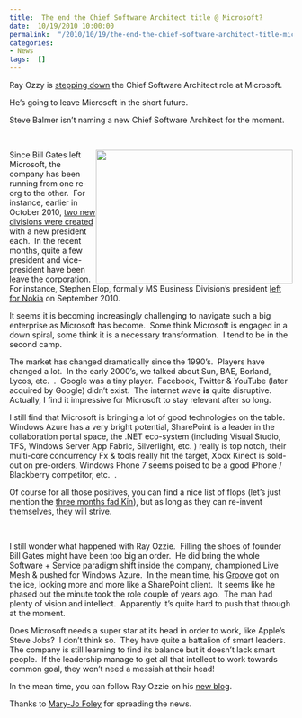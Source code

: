 ```yaml
---
title:  The end the Chief Software Architect title @ Microsoft?
date:  10/19/2010 10:00:00
permalink:  "/2010/10/19/the-end-the-chief-software-architect-title-microsoft/"
categories:
- News
tags:  []
---
```

<p>Ray Ozzy is <a href="http://www.microsoft.com/presspass/press/2010/oct10/10-18steveb-mail.mspx">stepping down</a> the Chief Software Architect role at Microsoft.</p>  <p>He’s going to leave Microsoft in the short future.</p>  <p>Steve Balmer isn’t naming a new Chief Software Architect for the moment.</p>  <p>&#160;</p>  <p><a href="http://www.bestpicturegallery.com/best-picture-gallery-weather-Chicago-lightning-storm-discopalace.jpg"><img style="display:inline;margin-left:0;margin-right:0;" align="right" src="http://www.bestpicturegallery.com/best-picture-gallery-weather-Chicago-lightning-storm-discopalace.jpg" width="350" height="238" /></a>Since Bill Gates left Microsoft, the company has been running from one re-org to the other.&#160; For instance, earlier in October 2010, <a href="http://www.microsoft.com/presspass/press/2010/oct10/10-01Stevebmail.mspx">two new divisions were created</a> with a new president each.&#160; In the recent months, quite a few president and vice-president have been leave the corporation.&#160; For instance, Stephen Elop, formally MS Business Division’s president <a href="http://www.nokia.com/press/press-releases/showpressrelease?newsid=1443731">left for Nokia</a> on September 2010.</p>  <p>It seems it is becoming increasingly challenging to navigate such a big enterprise as Microsoft has become.&#160; Some think Microsoft is engaged in a down spiral, some think it is a necessary transformation.&#160; I tend to be in the second camp.</p>  <p>The market has changed dramatically since the 1990’s.&#160; Players have changed a lot.&#160; In the early 2000’s, we talked about Sun, BAE, Borland, Lycos, etc.&#160; .&#160; Google was a tiny player.&#160; Facebook, Twitter &amp; YouTube (later acquired by Google) didn’t exist.&#160; The internet wave <strong>is</strong> quite disruptive.&#160; Actually, I find it impressive for Microsoft to stay relevant after so long.</p>  <p>I still find that Microsoft is bringing a lot of good technologies on the table.&#160; Windows Azure has a very bright potential, SharePoint is a leader in the collaboration portal space, the .NET eco-system (including Visual Studio, TFS, Windows Server App Fabric, Silverlight, etc. ) really is top notch, their multi-core concurrency Fx &amp; tools really hit the target, Xbox Kinect is sold-out on pre-orders, Windows Phone 7 seems poised to be a good iPhone / Blackberry competitor, etc.&#160; .</p>  <p>Of course for all those positives, you can find a nice list of flops (let’s just mention the <a href="http://en.wikipedia.org/wiki/Microsoft_Kin">three months fad Kin</a>), but as long as they can re-invent themselves, they will strive.</p>  <p>&#160;</p>  <p>I still wonder what happened with Ray Ozzie.&#160; Filling the shoes of founder Bill Gates might have been too big an order.&#160; He did bring the whole Software + Service paradigm shift inside the company, championed Live Mesh &amp; pushed for Windows Azure.&#160; In the mean time, his <a href="http://msdn.microsoft.com/en-us/office/bb308957.aspx">Groove</a> got on the ice, looking more and more like a SharePoint client.&#160; It seems like he phased out the minute took the role couple of years ago.&#160; The man had plenty of vision and intellect.&#160; Apparently it’s quite hard to push that through at the moment.</p>  <p>Does Microsoft needs a super star at its head in order to work, like Apple’s Steve Jobs?&#160; I don’t think so.&#160; They have quite a battalion of smart leaders.&#160; The company is still learning to find its balance but it doesn’t lack smart people.&#160; If the leadership manage to get all that intellect to work towards common goal, they won’t need a messiah at their head!</p>  <p>In the mean time, you can follow Ray Ozzie on his <a href="http://ozzie.net/">new blog</a>.</p>  <p>Thanks to <a href="http://www.zdnet.com/blog/microsoft/ray-ozzie-hangs-up-his-chief-software-architect-hat/7703">Mary-Jo Foley</a> for spreading the news.</p>